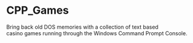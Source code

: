 # CPP_Games

Bring back old DOS memories with a collection of text based <br>
casino games running through the Windows Command Prompt Console.
